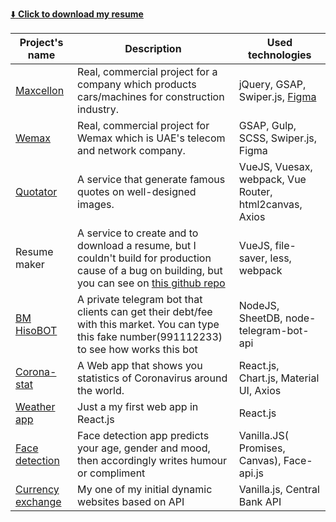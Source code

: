 [:arrow_down:  **Click to download my resume**](https://github.com/Muhammad-uzbek/AboutMe/files/7402695/Resume-Mukhammadqodir-Abdurakhmanov-1.pdf)



<!---
Muhammad-uzbek/Muhammad-uzbek is a ✨ special ✨ repository because its `README.md` (this file) appears on your GitHub profile.
You can click the Preview link to take a look at your changes.
--->
Project's name | Description | Used technologies | 
---------------|-------------|-------------------|
[Maxcellon](https://www.maxcellon.uz/)| Real, commercial project for a company which products cars/machines for construction industry. | jQuery, GSAP, Swiper.js, [Figma](https://www.figma.com/file/HvaPStSivHENQcOFZyrIwJ/Maxcelon?node-id=334%3A0)
[Wemax](https://wemaxpro.com)| Real, commercial project for Wemax which is UAE's telecom and network company. | GSAP, Gulp, SCSS, Swiper.js, Figma
[Quotator](https://quotator.netlify.app) | A service that generate famous quotes on well-designed images. | VueJS, Vuesax, webpack, Vue Router, html2canvas, Axios
Resume maker | A service to create and to download a resume, but I couldn't build for production cause of a bug on building, but you can see on [this github repo](https://github.com/Muhammad-uzbek/vue-resume-latest) | VueJS, file-saver, less, webpack
[BM HisoBOT](https://t.me/bmhisobot) |  A private telegram bot that clients can get their debt/fee with this market. You can type this fake number(991112233) to see how works this bot | NodeJS, SheetDB, node-telegram-bot-api
[Corona-stat](https://corona-stat.netlify.app/)| A Web app that shows you statistics of Coronavirus around the world. | React.js, Chart.js, Material UI, Axios
[Weather app](https://ohibobo.netlify.app/) | Just a my first web app in React.js | React.js
[Face detection](https://yuz-aniqla.netlify.app/)| Face detection app predicts your age, gender and mood, then accordingly writes humour or compliment | Vanilla.JS( Promises, Canvas), Face-api.js
[Currency exchange](https://dollor-rassiskiy.netlify.app/) | My  one of my initial dynamic websites based on API | Vanilla.js, Central Bank API

